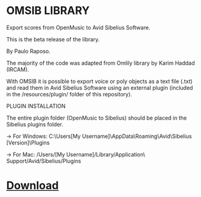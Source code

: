 # OMSIB LIBRARY

Export scores from OpenMusic to Avid Sibelius Software.

This is the beta release of the library.


By Paulo Raposo.

The majority of the code was adapted from Omlily library by Karim Haddad (IRCAM).

With OMSIB it is possible to export voice or poly objects as a text file (.txt) and read them in Avid Sibelius Software using an external plugin (included in the /resources/plugin/ folder of this repository).

PLUGIN INSTALLATION

 The entire plugin folder (OpenMusic to Sibelius) should be placed in the Sibelius plugins folder.

-> For Windows: C:\Users[My Username]\AppData\Roaming\Avid\Sibelius [Version]\Plugins

-> For Mac: /Users/[My Username]/Library/Application\ Support/Avid/Sibelius/Plugins

# [Download](https://github.com/PHRaposo/omsib/archive/refs/heads/main.zip)



